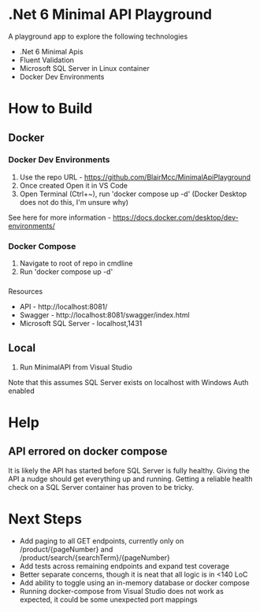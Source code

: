 # .Net 6 Minimal API Playground
A playground app to explore the following technologies
* .Net 6 Minimal Apis
* Fluent Validation
* Microsoft SQL Server in Linux container
* Docker Dev Environments

# How to Build
## Docker
### Docker Dev Environments
1. Use the repo URL - https://github.com/BlairMcc/MinimalApiPlayground
2. Once created Open it in VS Code
3. Open Terminal (Ctrl+~), run 'docker compose up -d' (Docker Desktop does not do this, I'm unsure why)

See here for more information - https://docs.docker.com/desktop/dev-environments/

### Docker Compose
1. Navigate to root of repo in cmdline 
2. Run 'docker compose up -d'

###
Resources
* API - http://localhost:8081/
* Swagger - http://localhost:8081/swagger/index.html
* Microsoft SQL Server - localhost,1431

## Local
1. Run MinimalAPI from Visual Studio

Note that this assumes SQL Server exists on localhost with Windows Auth enabled 

# Help
## API errored on docker compose
It is likely the API has started before SQL Server is fully healthy. Giving the API a nudge should get everything up and running. Getting a reliable health check on a SQL Server container has proven to be tricky.

# Next Steps
* Add paging to all GET endpoints, currently only on /product/{pageNumber} and /product/search/{searchTerm}/{pageNumber}
* Add tests across remaining endpoints and expand test coverage
* Better separate concerns, though it is neat that all logic is in <140 LoC
* Add ability to toggle using an in-memory database or docker compose
* Running docker-compose from Visual Studio does not work as expected, it could be some unexpected port mappings
